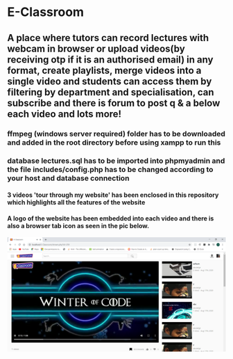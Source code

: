 # E-Classroom
## A place where tutors can record lectures with webcam in browser or upload videos(by receiving otp if it is an authorised email) in any format, create playlists, merge videos into a single video and students can access them by filtering by department and specialisation, can subscribe and there is forum to post q &amp; a below each video and lots more!
### ffmpeg (windows server required) folder has to be downloaded and added in the root directory before using xampp to run this
### database lectures.sql has to be imported into phpmyadmin and the file includes/config.php has to be changed according to your host and database connection
#### 3 videos 'tour through my website' has been enclosed in this repository which highlights all the features of the website
#### A logo of the website has been embedded into each video and there is also a browser tab icon as seen in the pic below.
![browser tab icon and overlay embedded in each video](https://github.com/senthil2000-dev/E-Classroom/blob/master/overlay%20and%20icon.png)
